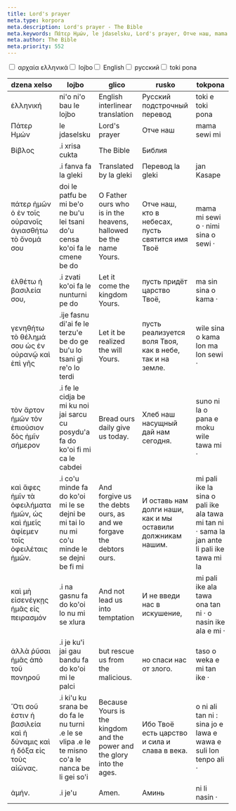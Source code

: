 ```yaml
---
title: Lord's prayer
meta.type: korpora
meta.description: Lord's prayer - The Bible
meta.keywords: Πάτερ Ημών, le jdaselsku, Lord's prayer, Отче наш, mama sewi mi
meta.author: The Bible
meta.priority: 552
---
```


<div class="w-full">
  <input
    type="checkbox"
    id="hide-column-dzena_xelso"
    class="hide-column-checkbox-dzena_xelso"
  />
  <label
    for="hide-column-dzena_xelso"
    class="hide-column-button-dzena_xelso float-left drop-shadow bg-teal-100 hover:bg-teal-600 focus:bg-teal-600 text-gray-900 hover:text-white font-bold leading-normal select-none py-2 px-4"
    >αρχαία ελληνικά</label
  ><input
    type="checkbox"
    id="hide-column-lojbo"
    class="hide-column-checkbox-lojbo"
  />
  <label
    for="hide-column-lojbo"
    class="hide-column-button-lojbo float-left drop-shadow bg-teal-100 hover:bg-teal-600 focus:bg-teal-600 text-gray-900 hover:text-white font-bold leading-normal select-none py-2 px-4"
    >lojbo</label
  ><input
    type="checkbox"
    id="hide-column-glico"
    class="hide-column-checkbox-glico"
  />
  <label
    for="hide-column-glico"
    class="hide-column-button-glico float-left drop-shadow bg-teal-100 hover:bg-teal-600 focus:bg-teal-600 text-gray-900 hover:text-white font-bold leading-normal select-none py-2 px-4"
    >English</label
  ><input
    type="checkbox"
    id="hide-column-rusko"
    class="hide-column-checkbox-rusko"
  />
  <label
    for="hide-column-rusko"
    class="hide-column-button-rusko float-left drop-shadow bg-teal-100 hover:bg-teal-600 focus:bg-teal-600 text-gray-900 hover:text-white font-bold leading-normal select-none py-2 px-4"
    >русский</label
  ><input
    type="checkbox"
    id="hide-column-tokpona"
    class="hide-column-checkbox-tokpona"
  />
  <label
    for="hide-column-tokpona"
    class="hide-column-button-tokpona float-left drop-shadow bg-teal-100 hover:bg-teal-600 focus:bg-teal-600 text-gray-900 hover:text-white font-bold leading-normal select-none py-2 px-4"
    >toki pona</label
  >
  <div class="clear-both" />
  <div class="w-full overflow-x-auto">
    <table
      class="mt-2 table-fixed max-w-full border font-light dark:border-neutral-500 text-left text-sm"
    >
      <thead class="border-b italic dark:border-neutral-500">
        <tr>
          <th scope="col" class="w-40 p-2 column-class-dzena_xelso">
            dzena xelso
          </th>
          <th scope="col" class="w-40 p-2 column-class-lojbo">lojbo</th>
          <th scope="col" class="w-40 p-2 column-class-glico">glico</th>
          <th scope="col" class="w-40 p-2 column-class-rusko">rusko</th>
          <th scope="col" class="w-40 p-2 column-class-tokpona">tokpona</th>
        </tr>
      </thead>
      <tbody>
        <tr
          class="border-b transition duration-300 ease-in-out hover:bg-neutral-100 dark:border-neutral-500 dark:hover:bg-neutral-100"
        >
          <td
            class="font-bold text-left align-text-top p-2 column-class-dzena_xelso"
          >
            ἑλληνική
          </td>
          <td class="font-bold text-left align-text-top p-2 column-class-lojbo">
            ni'o ni'o bau le lojbo
          </td>
          <td class="font-bold text-left align-text-top p-2 column-class-glico">
            English interlinear translation
          </td>
          <td class="font-bold text-left align-text-top p-2 column-class-rusko">
            Русский подстрочный перевод
          </td>
          <td
            class="font-bold text-left align-text-top p-2 column-class-tokpona"
          >
            toki e toki pona
          </td>
        </tr>
        <tr
          class="border-b transition duration-300 ease-in-out hover:bg-neutral-100 dark:border-neutral-500 dark:hover:bg-neutral-100"
        >
          <td class="text-left align-text-top p-2 column-class-dzena_xelso">
            Πάτερ Ημών
          </td>
          <td class="text-left align-text-top p-2 column-class-lojbo">
            le jdaselsku
          </td>
          <td class="text-left align-text-top p-2 column-class-glico">
            Lord's prayer
          </td>
          <td class="text-left align-text-top p-2 column-class-rusko">
            Отче наш
          </td>
          <td class="text-left align-text-top p-2 column-class-tokpona">
            mama sewi mi
          </td>
        </tr>
        <tr
          class="border-b transition duration-300 ease-in-out hover:bg-neutral-100 dark:border-neutral-500 dark:hover:bg-neutral-100"
        >
          <td class="text-left align-text-top p-2 column-class-dzena_xelso">
            Βίβλος
          </td>
          <td class="text-left align-text-top p-2 column-class-lojbo">
            .i xrisa cukta
          </td>
          <td class="text-left align-text-top p-2 column-class-glico">
            The Bible
          </td>
          <td class="text-left align-text-top p-2 column-class-rusko">
            Библия
          </td>
          <td class="text-left align-text-top p-2 column-class-tokpona"></td>
        </tr>
        <tr
          class="border-b transition duration-300 ease-in-out hover:bg-neutral-100 dark:border-neutral-500 dark:hover:bg-neutral-100"
        >
          <td
            class="text-left align-text-top p-2 column-class-dzena_xelso"
          ></td>
          <td class="text-left align-text-top p-2 column-class-lojbo">
            .i fanva fa la gleki
          </td>
          <td class="text-left align-text-top p-2 column-class-glico">
            Translated by la gleki
          </td>
          <td class="text-left align-text-top p-2 column-class-rusko">
            Перевод la gleki
          </td>
          <td class="text-left align-text-top p-2 column-class-tokpona">
            jan Kasape
          </td>
        </tr>
        <tr
          class="border-b transition duration-300 ease-in-out hover:bg-neutral-100 dark:border-neutral-500 dark:hover:bg-neutral-100"
        >
          <td class="text-left align-text-top p-2 column-class-dzena_xelso">
            πάτερ ἡμῶν ὁ ἐν τοῖς οὐρανοῖς ἁγιασθήτω τὸ ὄνομά σου
          </td>
          <td class="text-left align-text-top p-2 column-class-lojbo">
            doi le patfu be mi be'o ne bu'u lei tsani do'u censa ko'oi fa le
            cmene be do
          </td>
          <td class="text-left align-text-top p-2 column-class-glico">
            O Father ours who is in the heavens, hallowed be the name Yours.
          </td>
          <td class="text-left align-text-top p-2 column-class-rusko">
            Отче наш, кто в небесах, пусть святится имя Твоё
          </td>
          <td class="text-left align-text-top p-2 column-class-tokpona">
            mama mi sewi o · nimi sina o sewi ·
          </td>
        </tr>
        <tr
          class="border-b transition duration-300 ease-in-out hover:bg-neutral-100 dark:border-neutral-500 dark:hover:bg-neutral-100"
        >
          <td class="text-left align-text-top p-2 column-class-dzena_xelso">
            ἐλθέτω ἡ βασιλεία σου,
          </td>
          <td class="text-left align-text-top p-2 column-class-lojbo">
            .i zvati ko'oi fa le nunturni pe do
          </td>
          <td class="text-left align-text-top p-2 column-class-glico">
            Let it come the kingdom Yours.
          </td>
          <td class="text-left align-text-top p-2 column-class-rusko">
            пусть придёт царство Твоё,
          </td>
          <td class="text-left align-text-top p-2 column-class-tokpona">
            ma sin sina o kama ·
          </td>
        </tr>
        <tr
          class="border-b transition duration-300 ease-in-out hover:bg-neutral-100 dark:border-neutral-500 dark:hover:bg-neutral-100"
        >
          <td class="text-left align-text-top p-2 column-class-dzena_xelso">
            γενηθήτω τὸ θέλημά σου ὡς ἐν οὐρανῷ καὶ ἐπὶ γῆς
          </td>
          <td class="text-left align-text-top p-2 column-class-lojbo">
            .ije fasnu di'ai fe le terzu'e be do ge bu'u lo tsani gi re'o lo
            terdi
          </td>
          <td class="text-left align-text-top p-2 column-class-glico">
            Let it be realized the will Yours.
          </td>
          <td class="text-left align-text-top p-2 column-class-rusko">
            пусть реализуется воля Твоя, как в небе, так и на земле.
          </td>
          <td class="text-left align-text-top p-2 column-class-tokpona">
            wile sina o kama lon ma lon sewi ·
          </td>
        </tr>
        <tr
          class="border-b transition duration-300 ease-in-out hover:bg-neutral-100 dark:border-neutral-500 dark:hover:bg-neutral-100"
        >
          <td class="text-left align-text-top p-2 column-class-dzena_xelso">
            τὸν ἄρτον ἡμῶν τὸν ἐπιούσιον δὸς ἡμῖν σήμερον
          </td>
          <td class="text-left align-text-top p-2 column-class-lojbo">
            .i fe le cidja be mi ku noi jai sarcu cu posydu'a fa do ko'oi fi mi
            ca le cabdei
          </td>
          <td class="text-left align-text-top p-2 column-class-glico">
            Bread ours daily give us today.
          </td>
          <td class="text-left align-text-top p-2 column-class-rusko">
            Хлеб наш насущный дай нам сегодня.
          </td>
          <td class="text-left align-text-top p-2 column-class-tokpona">
            suno ni la o pana e moku wile tawa mi ·
          </td>
        </tr>
        <tr
          class="border-b transition duration-300 ease-in-out hover:bg-neutral-100 dark:border-neutral-500 dark:hover:bg-neutral-100"
        >
          <td class="text-left align-text-top p-2 column-class-dzena_xelso">
            καὶ ἄφες ἡμῖν τὰ ὀφειλήματα ἡμῶν, ὡς καὶ ἡμεῖς ἀφίεμεν τοῖς
            ὀφειλέταις ἡμῶν.
          </td>
          <td class="text-left align-text-top p-2 column-class-lojbo">
            .i co'u minde fa do ko'oi mi le se dejni be mi tai lo nu mi co'u
            minde le se dejni be fi mi
          </td>
          <td class="text-left align-text-top p-2 column-class-glico">
            And forgive us the debts ours, as and we forgave the debtors ours.
          </td>
          <td class="text-left align-text-top p-2 column-class-rusko">
            И оставь нам долги наши, как и мы оставили должникам нашим.
          </td>
          <td class="text-left align-text-top p-2 column-class-tokpona">
            mi pali ike la sina o pali ike ala tawa mi tan ni · sama la jan ante
            li pali ike tawa mi la
          </td>
        </tr>
        <tr
          class="border-b transition duration-300 ease-in-out hover:bg-neutral-100 dark:border-neutral-500 dark:hover:bg-neutral-100"
        >
          <td class="text-left align-text-top p-2 column-class-dzena_xelso">
            καὶ μὴ εἰσενέγκῃς ἡμᾶς εἰς πειρασμόν
          </td>
          <td class="text-left align-text-top p-2 column-class-lojbo">
            .i na gasnu fa do ko'oi lo nu mi se xlura
          </td>
          <td class="text-left align-text-top p-2 column-class-glico">
            And not lead us into temptation
          </td>
          <td class="text-left align-text-top p-2 column-class-rusko">
            И не введи нас в искушение,
          </td>
          <td class="text-left align-text-top p-2 column-class-tokpona">
            mi pali ike ala tawa ona tan ni · o nasin ike ala e mi ·
          </td>
        </tr>
        <tr
          class="border-b transition duration-300 ease-in-out hover:bg-neutral-100 dark:border-neutral-500 dark:hover:bg-neutral-100"
        >
          <td class="text-left align-text-top p-2 column-class-dzena_xelso">
            ἀλλὰ ῥῦσαι ἡμᾶς ἀπὸ τοῦ πονηροῦ
          </td>
          <td class="text-left align-text-top p-2 column-class-lojbo">
            .i je ku'i jai gau bandu fa do ko'oi mi le palci
          </td>
          <td class="text-left align-text-top p-2 column-class-glico">
            but rescue us from the malicious.
          </td>
          <td class="text-left align-text-top p-2 column-class-rusko">
            но спаси нас от злого.
          </td>
          <td class="text-left align-text-top p-2 column-class-tokpona">
            taso o weka e mi tan ike ·
          </td>
        </tr>
        <tr
          class="border-b transition duration-300 ease-in-out hover:bg-neutral-100 dark:border-neutral-500 dark:hover:bg-neutral-100"
        >
          <td class="text-left align-text-top p-2 column-class-dzena_xelso">
            Ὅτι σοῦ ἐστιν ἡ βασιλεία καὶ ἡ δύναμις καὶ ἡ δόξα εἰς τοὺς αἰῶνας.
          </td>
          <td class="text-left align-text-top p-2 column-class-lojbo">
            .i ki'u ku srana be do fa le nu turni .e le se vlipa .e le te misno
            co'a le nanca be li gei so'i
          </td>
          <td class="text-left align-text-top p-2 column-class-glico">
            Because Yours is the kingdom and the power and the glory into the
            ages.
          </td>
          <td class="text-left align-text-top p-2 column-class-rusko">
            Ибо Твоё есть царство и сила и слава в века.
          </td>
          <td class="text-left align-text-top p-2 column-class-tokpona">
            o ni ali tan ni : sina jo e lawa e wawa e suli lon tenpo ali ·
          </td>
        </tr>
        <tr
          class="border-b transition duration-300 ease-in-out hover:bg-neutral-100 dark:border-neutral-500 dark:hover:bg-neutral-100"
        >
          <td class="text-left align-text-top p-2 column-class-dzena_xelso">
            ἀμήν.
          </td>
          <td class="text-left align-text-top p-2 column-class-lojbo">
            .i je'u
          </td>
          <td class="text-left align-text-top p-2 column-class-glico">Amen.</td>
          <td class="text-left align-text-top p-2 column-class-rusko">Аминь</td>
          <td class="text-left align-text-top p-2 column-class-tokpona">
            ni li nasin ·
          </td>
        </tr>
      </tbody>
    </table>
  </div>
</div>
